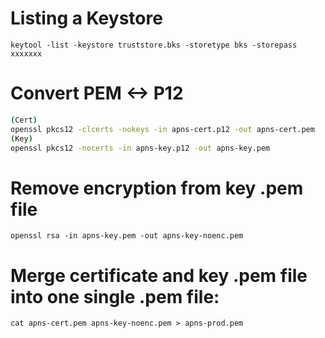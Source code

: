 
# Listing a Keystore 
`keytool -list -keystore truststore.bks -storetype bks -storepass xxxxxxx`


# Convert PEM <-> P12 
```sh
(Cert)
openssl pkcs12 -clcerts -nokeys -in apns-cert.p12 -out apns-cert.pem
(Key)
openssl pkcs12 -nocerts -in apns-key.p12 -out apns-key.pem
```

# Remove encryption from key .pem file 
`openssl rsa -in apns-key.pem -out apns-key-noenc.pem`

# Merge certificate and key .pem file into one single .pem file:
`cat apns-cert.pem apns-key-noenc.pem > apns-prod.pem`

